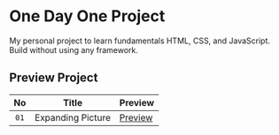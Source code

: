 
# One Day One Project

My personal project to learn fundamentals HTML, CSS, and JavaScript. Build without using any framework.



## Preview Project


| No   | Title               | Preview                |
|:----:| :-------------------:| :------------------------- |
| `01` | Expanding Picture   | [Preview](https://expanding-picture.netlify.app/) |